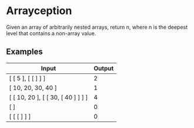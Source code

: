 # Arrayception
Given an array of arbitrarily nested arrays, return n, where n is the deepest level that contains a non-array value.

## Examples

Input | Output
------------- | -------------
[ [ 5 ], [ [ ] ] ] | 2
[ 10, 20, 30, 40 ] | 1
[ [ 10, 20 ], [ [ 30, [ 40 ] ] ] ] | 4
[ ] | 0
[ [ [ ] ] ] | 0
